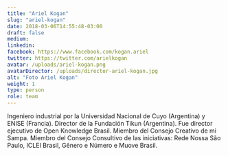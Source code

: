 ```yaml
---
title: "Ariel Kogan"
slug: "ariel-kogan"
date: 2018-03-06T14:55:48-03:00
draft: false
medium:
linkedin:
facebook: https://www.facebook.com/kogan.ariel
twitter: https://twitter.com/arielkogan
avatar: /uploads/ariel-kogan.png
avatarDirector: /uploads/director-ariel-kogan.jpg
alt: "Foto Ariel Kogan"
weight: 1
type: person
role: team
---
```


Ingeniero industrial por la Universidad Nacional de Cuyo (Argentina) y ENISE (Francia). Director de la Fundación Tikun (Argentina). Fue director ejecutivo de Open Knowledge Brasil. Miembro del Consejo Creativo de mi Sampa. Miembro del Consejo Consultivo de las iniciativas: Rede Nossa São Paulo, ICLEI Brasil, Gênero e Número e Muove Brasil.
